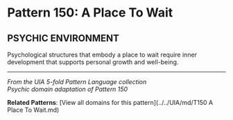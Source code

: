 # Pattern 150: A Place To Wait

## PSYCHIC ENVIRONMENT

Psychological structures that embody a place to wait require inner development that supports personal growth and well-being.

---

*From the UIA 5-fold Pattern Language collection*  
*Psychic domain adaptation of Pattern 150*

**Related Patterns**: [View all domains for this pattern](../../UIA/md/T150 A Place To Wait.md)